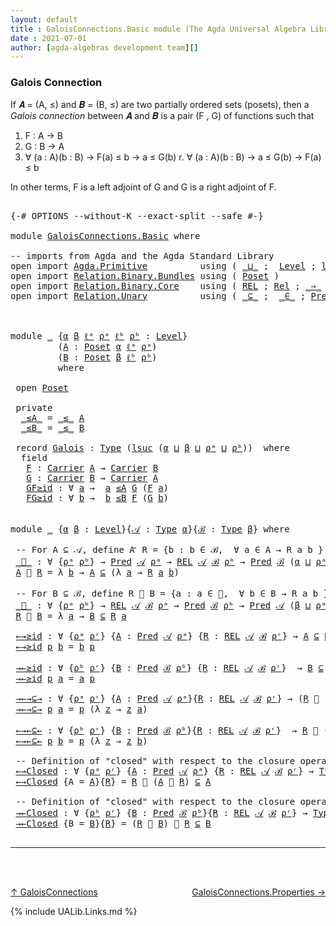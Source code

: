 ```yaml
---
layout: default
title : GaloisConnections.Basic module (The Agda Universal Algebra Library)
date : 2021-07-01
author: [agda-algebras development team][]
---
```


### Galois Connection

If 𝑨 = (A, ≤) and 𝑩 = (B, ≤) are two partially ordered sets (posets), then a
*Galois connection* between 𝑨 and 𝑩 is a pair (F , G) of functions such that

1. F : A → B
2. G : B → A
3. ∀ (a : A)(b : B)  →  F(a) ≤   b   →    a  ≤ G(b)
r. ∀ (a : A)(b : B)  →    a  ≤ G(b)  →  F(a) ≤   b

In other terms, F is a left adjoint of G and G is a right adjoint of F.

<pre class="Agda">

<a id="558" class="Symbol">{-#</a> <a id="562" class="Keyword">OPTIONS</a> <a id="570" class="Pragma">--without-K</a> <a id="582" class="Pragma">--exact-split</a> <a id="596" class="Pragma">--safe</a> <a id="603" class="Symbol">#-}</a>

<a id="608" class="Keyword">module</a> <a id="615" href="GaloisConnections.Basic.html" class="Module">GaloisConnections.Basic</a> <a id="639" class="Keyword">where</a>

<a id="646" class="Comment">-- imports from Agda and the Agda Standard Library</a>
<a id="697" class="Keyword">open</a> <a id="702" class="Keyword">import</a> <a id="709" href="Agda.Primitive.html" class="Module">Agda.Primitive</a>          <a id="733" class="Keyword">using</a> <a id="739" class="Symbol">(</a> <a id="741" href="Agda.Primitive.html#810" class="Primitive Operator">_⊔_</a> <a id="745" class="Symbol">;</a>  <a id="748" href="Agda.Primitive.html#597" class="Postulate">Level</a> <a id="754" class="Symbol">;</a> <a id="756" href="Agda.Primitive.html#780" class="Primitive">lsuc</a><a id="760" class="Symbol">)</a> <a id="762" class="Keyword">renaming</a> <a id="771" class="Symbol">(</a> <a id="773" href="Agda.Primitive.html#326" class="Primitive">Set</a> <a id="777" class="Symbol">to</a> <a id="780" class="Primitive">Type</a> <a id="785" class="Symbol">)</a>
<a id="787" class="Keyword">open</a> <a id="792" class="Keyword">import</a> <a id="799" href="Relation.Binary.Bundles.html" class="Module">Relation.Binary.Bundles</a> <a id="823" class="Keyword">using</a> <a id="829" class="Symbol">(</a> <a id="831" href="Relation.Binary.Bundles.html#3028" class="Record">Poset</a> <a id="837" class="Symbol">)</a>
<a id="839" class="Keyword">open</a> <a id="844" class="Keyword">import</a> <a id="851" href="Relation.Binary.Core.html" class="Module">Relation.Binary.Core</a>    <a id="875" class="Keyword">using</a> <a id="881" class="Symbol">(</a> <a id="883" href="Relation.Binary.Core.html#766" class="Function">REL</a> <a id="887" class="Symbol">;</a> <a id="889" href="Relation.Binary.Core.html#882" class="Function">Rel</a> <a id="893" class="Symbol">;</a> <a id="895" href="Relation.Binary.Core.html#1254" class="Function Operator">_⇒_</a> <a id="899" class="Symbol">;</a> <a id="901" href="Relation.Binary.Core.html#1563" class="Function Operator">_Preserves_⟶_</a> <a id="915" class="Symbol">)</a>
<a id="917" class="Keyword">open</a> <a id="922" class="Keyword">import</a> <a id="929" href="Relation.Unary.html" class="Module">Relation.Unary</a>          <a id="953" class="Keyword">using</a> <a id="959" class="Symbol">(</a> <a id="961" href="Relation.Unary.html#1742" class="Function Operator">_⊆_</a> <a id="965" class="Symbol">;</a>  <a id="968" href="Relation.Unary.html#1523" class="Function Operator">_∈_</a> <a id="972" class="Symbol">;</a> <a id="974" href="Relation.Unary.html#1101" class="Function">Pred</a>   <a id="981" class="Symbol">)</a>



<a id="986" class="Keyword">module</a> <a id="993" href="GaloisConnections.Basic.html#993" class="Module">_</a> <a id="995" class="Symbol">{</a><a id="996" href="GaloisConnections.Basic.html#996" class="Bound">α</a> <a id="998" href="GaloisConnections.Basic.html#998" class="Bound">β</a> <a id="1000" href="GaloisConnections.Basic.html#1000" class="Bound">ℓᵃ</a> <a id="1003" href="GaloisConnections.Basic.html#1003" class="Bound">ρᵃ</a> <a id="1006" href="GaloisConnections.Basic.html#1006" class="Bound">ℓᵇ</a> <a id="1009" href="GaloisConnections.Basic.html#1009" class="Bound">ρᵇ</a> <a id="1012" class="Symbol">:</a> <a id="1014" href="Agda.Primitive.html#597" class="Postulate">Level</a><a id="1019" class="Symbol">}</a>
         <a id="1030" class="Symbol">(</a><a id="1031" href="GaloisConnections.Basic.html#1031" class="Bound">A</a> <a id="1033" class="Symbol">:</a> <a id="1035" href="Relation.Binary.Bundles.html#3028" class="Record">Poset</a> <a id="1041" href="GaloisConnections.Basic.html#996" class="Bound">α</a> <a id="1043" href="GaloisConnections.Basic.html#1000" class="Bound">ℓᵃ</a> <a id="1046" href="GaloisConnections.Basic.html#1003" class="Bound">ρᵃ</a><a id="1048" class="Symbol">)</a>
         <a id="1059" class="Symbol">(</a><a id="1060" href="GaloisConnections.Basic.html#1060" class="Bound">B</a> <a id="1062" class="Symbol">:</a> <a id="1064" href="Relation.Binary.Bundles.html#3028" class="Record">Poset</a> <a id="1070" href="GaloisConnections.Basic.html#998" class="Bound">β</a> <a id="1072" href="GaloisConnections.Basic.html#1006" class="Bound">ℓᵇ</a> <a id="1075" href="GaloisConnections.Basic.html#1009" class="Bound">ρᵇ</a><a id="1077" class="Symbol">)</a>
         <a id="1088" class="Keyword">where</a>

 <a id="1096" class="Keyword">open</a> <a id="1101" href="Relation.Binary.Bundles.html#3028" class="Module">Poset</a>

 <a id="1109" class="Keyword">private</a>
  <a id="1119" href="GaloisConnections.Basic.html#1119" class="Function Operator">_≤A_</a> <a id="1124" class="Symbol">=</a> <a id="1126" href="Relation.Binary.Bundles.html#3167" class="Field Operator">_≤_</a> <a id="1130" href="GaloisConnections.Basic.html#1031" class="Bound">A</a>
  <a id="1134" href="GaloisConnections.Basic.html#1134" class="Function Operator">_≤B_</a> <a id="1139" class="Symbol">=</a> <a id="1141" href="Relation.Binary.Bundles.html#3167" class="Field Operator">_≤_</a> <a id="1145" href="GaloisConnections.Basic.html#1060" class="Bound">B</a>

 <a id="1149" class="Keyword">record</a> <a id="1156" href="GaloisConnections.Basic.html#1156" class="Record">Galois</a> <a id="1163" class="Symbol">:</a> <a id="1165" href="GaloisConnections.Basic.html#780" class="Primitive">Type</a> <a id="1170" class="Symbol">(</a><a id="1171" href="Agda.Primitive.html#780" class="Primitive">lsuc</a> <a id="1176" class="Symbol">(</a><a id="1177" href="GaloisConnections.Basic.html#996" class="Bound">α</a> <a id="1179" href="Agda.Primitive.html#810" class="Primitive Operator">⊔</a> <a id="1181" href="GaloisConnections.Basic.html#998" class="Bound">β</a> <a id="1183" href="Agda.Primitive.html#810" class="Primitive Operator">⊔</a> <a id="1185" href="GaloisConnections.Basic.html#1003" class="Bound">ρᵃ</a> <a id="1188" href="Agda.Primitive.html#810" class="Primitive Operator">⊔</a> <a id="1190" href="GaloisConnections.Basic.html#1009" class="Bound">ρᵇ</a><a id="1192" class="Symbol">))</a>  <a id="1196" class="Keyword">where</a>
  <a id="1204" class="Keyword">field</a>
   <a id="1213" href="GaloisConnections.Basic.html#1213" class="Field">F</a> <a id="1215" class="Symbol">:</a> <a id="1217" href="Relation.Binary.Bundles.html#3104" class="Field">Carrier</a> <a id="1225" href="GaloisConnections.Basic.html#1031" class="Bound">A</a> <a id="1227" class="Symbol">→</a> <a id="1229" href="Relation.Binary.Bundles.html#3104" class="Field">Carrier</a> <a id="1237" href="GaloisConnections.Basic.html#1060" class="Bound">B</a>
   <a id="1242" href="GaloisConnections.Basic.html#1242" class="Field">G</a> <a id="1244" class="Symbol">:</a> <a id="1246" href="Relation.Binary.Bundles.html#3104" class="Field">Carrier</a> <a id="1254" href="GaloisConnections.Basic.html#1060" class="Bound">B</a> <a id="1256" class="Symbol">→</a> <a id="1258" href="Relation.Binary.Bundles.html#3104" class="Field">Carrier</a> <a id="1266" href="GaloisConnections.Basic.html#1031" class="Bound">A</a>
   <a id="1271" href="GaloisConnections.Basic.html#1271" class="Field">GF≥id</a> <a id="1277" class="Symbol">:</a> <a id="1279" class="Symbol">∀</a> <a id="1281" href="GaloisConnections.Basic.html#1281" class="Bound">a</a> <a id="1283" class="Symbol">→</a>  <a id="1286" href="GaloisConnections.Basic.html#1281" class="Bound">a</a> <a id="1288" href="GaloisConnections.Basic.html#1119" class="Function Operator">≤A</a> <a id="1291" href="GaloisConnections.Basic.html#1242" class="Field">G</a> <a id="1293" class="Symbol">(</a><a id="1294" href="GaloisConnections.Basic.html#1213" class="Field">F</a> <a id="1296" href="GaloisConnections.Basic.html#1281" class="Bound">a</a><a id="1297" class="Symbol">)</a>
   <a id="1302" href="GaloisConnections.Basic.html#1302" class="Field">FG≥id</a> <a id="1308" class="Symbol">:</a> <a id="1310" class="Symbol">∀</a> <a id="1312" href="GaloisConnections.Basic.html#1312" class="Bound">b</a> <a id="1314" class="Symbol">→</a>  <a id="1317" href="GaloisConnections.Basic.html#1312" class="Bound">b</a> <a id="1319" href="GaloisConnections.Basic.html#1134" class="Function Operator">≤B</a> <a id="1322" href="GaloisConnections.Basic.html#1213" class="Field">F</a> <a id="1324" class="Symbol">(</a><a id="1325" href="GaloisConnections.Basic.html#1242" class="Field">G</a> <a id="1327" href="GaloisConnections.Basic.html#1312" class="Bound">b</a><a id="1328" class="Symbol">)</a>


<a id="1332" class="Keyword">module</a> <a id="1339" href="GaloisConnections.Basic.html#1339" class="Module">_</a> <a id="1341" class="Symbol">{</a><a id="1342" href="GaloisConnections.Basic.html#1342" class="Bound">α</a> <a id="1344" href="GaloisConnections.Basic.html#1344" class="Bound">β</a> <a id="1346" class="Symbol">:</a> <a id="1348" href="Agda.Primitive.html#597" class="Postulate">Level</a><a id="1353" class="Symbol">}{</a><a id="1355" href="GaloisConnections.Basic.html#1355" class="Bound">𝒜</a> <a id="1357" class="Symbol">:</a> <a id="1359" href="GaloisConnections.Basic.html#780" class="Primitive">Type</a> <a id="1364" href="GaloisConnections.Basic.html#1342" class="Bound">α</a><a id="1365" class="Symbol">}{</a><a id="1367" href="GaloisConnections.Basic.html#1367" class="Bound">ℬ</a> <a id="1369" class="Symbol">:</a> <a id="1371" href="GaloisConnections.Basic.html#780" class="Primitive">Type</a> <a id="1376" href="GaloisConnections.Basic.html#1344" class="Bound">β</a><a id="1377" class="Symbol">}</a> <a id="1379" class="Keyword">where</a>

 <a id="1387" class="Comment">-- For A ⊆ 𝒜, define A ⃗ R = {b : b ∈ ℬ,  ∀ a ∈ A → R a b }</a>
 <a id="1448" href="GaloisConnections.Basic.html#1448" class="Function Operator">_⃗_</a> <a id="1452" class="Symbol">:</a> <a id="1454" class="Symbol">∀</a> <a id="1456" class="Symbol">{</a><a id="1457" href="GaloisConnections.Basic.html#1457" class="Bound">ρᵃ</a> <a id="1460" href="GaloisConnections.Basic.html#1460" class="Bound">ρᵇ</a><a id="1462" class="Symbol">}</a> <a id="1464" class="Symbol">→</a> <a id="1466" href="Relation.Unary.html#1101" class="Function">Pred</a> <a id="1471" href="GaloisConnections.Basic.html#1355" class="Bound">𝒜</a> <a id="1473" href="GaloisConnections.Basic.html#1457" class="Bound">ρᵃ</a> <a id="1476" class="Symbol">→</a> <a id="1478" href="Relation.Binary.Core.html#766" class="Function">REL</a> <a id="1482" href="GaloisConnections.Basic.html#1355" class="Bound">𝒜</a> <a id="1484" href="GaloisConnections.Basic.html#1367" class="Bound">ℬ</a> <a id="1486" href="GaloisConnections.Basic.html#1460" class="Bound">ρᵇ</a> <a id="1489" class="Symbol">→</a> <a id="1491" href="Relation.Unary.html#1101" class="Function">Pred</a> <a id="1496" href="GaloisConnections.Basic.html#1367" class="Bound">ℬ</a> <a id="1498" class="Symbol">(</a><a id="1499" href="GaloisConnections.Basic.html#1342" class="Bound">α</a> <a id="1501" href="Agda.Primitive.html#810" class="Primitive Operator">⊔</a> <a id="1503" href="GaloisConnections.Basic.html#1457" class="Bound">ρᵃ</a> <a id="1506" href="Agda.Primitive.html#810" class="Primitive Operator">⊔</a> <a id="1508" href="GaloisConnections.Basic.html#1460" class="Bound">ρᵇ</a><a id="1510" class="Symbol">)</a>
 <a id="1513" href="GaloisConnections.Basic.html#1513" class="Bound">A</a> <a id="1515" href="GaloisConnections.Basic.html#1448" class="Function Operator">⃗</a> <a id="1517" href="GaloisConnections.Basic.html#1517" class="Bound">R</a> <a id="1519" class="Symbol">=</a> <a id="1521" class="Symbol">λ</a> <a id="1523" href="GaloisConnections.Basic.html#1523" class="Bound">b</a> <a id="1525" class="Symbol">→</a> <a id="1527" href="GaloisConnections.Basic.html#1513" class="Bound">A</a> <a id="1529" href="Relation.Unary.html#1742" class="Function Operator">⊆</a> <a id="1531" class="Symbol">(λ</a> <a id="1534" href="GaloisConnections.Basic.html#1534" class="Bound">a</a> <a id="1536" class="Symbol">→</a> <a id="1538" href="GaloisConnections.Basic.html#1517" class="Bound">R</a> <a id="1540" href="GaloisConnections.Basic.html#1534" class="Bound">a</a> <a id="1542" href="GaloisConnections.Basic.html#1523" class="Bound">b</a><a id="1543" class="Symbol">)</a>

 <a id="1547" class="Comment">-- For B ⊆ ℬ, define R ⃖ B = {a : a ∈ 𝒜,  ∀ b ∈ B → R a b }</a>
 <a id="1608" href="GaloisConnections.Basic.html#1608" class="Function Operator">_⃖_</a> <a id="1612" class="Symbol">:</a> <a id="1614" class="Symbol">∀</a> <a id="1616" class="Symbol">{</a><a id="1617" href="GaloisConnections.Basic.html#1617" class="Bound">ρᵃ</a> <a id="1620" href="GaloisConnections.Basic.html#1620" class="Bound">ρᵇ</a><a id="1622" class="Symbol">}</a> <a id="1624" class="Symbol">→</a> <a id="1626" href="Relation.Binary.Core.html#766" class="Function">REL</a> <a id="1630" href="GaloisConnections.Basic.html#1355" class="Bound">𝒜</a> <a id="1632" href="GaloisConnections.Basic.html#1367" class="Bound">ℬ</a> <a id="1634" href="GaloisConnections.Basic.html#1617" class="Bound">ρᵃ</a> <a id="1637" class="Symbol">→</a> <a id="1639" href="Relation.Unary.html#1101" class="Function">Pred</a> <a id="1644" href="GaloisConnections.Basic.html#1367" class="Bound">ℬ</a> <a id="1646" href="GaloisConnections.Basic.html#1620" class="Bound">ρᵇ</a> <a id="1649" class="Symbol">→</a> <a id="1651" href="Relation.Unary.html#1101" class="Function">Pred</a> <a id="1656" href="GaloisConnections.Basic.html#1355" class="Bound">𝒜</a> <a id="1658" class="Symbol">(</a><a id="1659" href="GaloisConnections.Basic.html#1344" class="Bound">β</a> <a id="1661" href="Agda.Primitive.html#810" class="Primitive Operator">⊔</a> <a id="1663" href="GaloisConnections.Basic.html#1617" class="Bound">ρᵃ</a> <a id="1666" href="Agda.Primitive.html#810" class="Primitive Operator">⊔</a> <a id="1668" href="GaloisConnections.Basic.html#1620" class="Bound">ρᵇ</a><a id="1670" class="Symbol">)</a>
 <a id="1673" href="GaloisConnections.Basic.html#1673" class="Bound">R</a> <a id="1675" href="GaloisConnections.Basic.html#1608" class="Function Operator">⃖</a> <a id="1677" href="GaloisConnections.Basic.html#1677" class="Bound">B</a> <a id="1679" class="Symbol">=</a> <a id="1681" class="Symbol">λ</a> <a id="1683" href="GaloisConnections.Basic.html#1683" class="Bound">a</a> <a id="1685" class="Symbol">→</a> <a id="1687" href="GaloisConnections.Basic.html#1677" class="Bound">B</a> <a id="1689" href="Relation.Unary.html#1742" class="Function Operator">⊆</a> <a id="1691" href="GaloisConnections.Basic.html#1673" class="Bound">R</a> <a id="1693" href="GaloisConnections.Basic.html#1683" class="Bound">a</a>

 <a id="1697" href="GaloisConnections.Basic.html#1697" class="Function">←→≥id</a> <a id="1703" class="Symbol">:</a> <a id="1705" class="Symbol">∀</a> <a id="1707" class="Symbol">{</a><a id="1708" href="GaloisConnections.Basic.html#1708" class="Bound">ρᵃ</a> <a id="1711" href="GaloisConnections.Basic.html#1711" class="Bound">ρʳ</a><a id="1713" class="Symbol">}</a> <a id="1715" class="Symbol">{</a><a id="1716" href="GaloisConnections.Basic.html#1716" class="Bound">A</a> <a id="1718" class="Symbol">:</a> <a id="1720" href="Relation.Unary.html#1101" class="Function">Pred</a> <a id="1725" href="GaloisConnections.Basic.html#1355" class="Bound">𝒜</a> <a id="1727" href="GaloisConnections.Basic.html#1708" class="Bound">ρᵃ</a><a id="1729" class="Symbol">}</a> <a id="1731" class="Symbol">{</a><a id="1732" href="GaloisConnections.Basic.html#1732" class="Bound">R</a> <a id="1734" class="Symbol">:</a> <a id="1736" href="Relation.Binary.Core.html#766" class="Function">REL</a> <a id="1740" href="GaloisConnections.Basic.html#1355" class="Bound">𝒜</a> <a id="1742" href="GaloisConnections.Basic.html#1367" class="Bound">ℬ</a> <a id="1744" href="GaloisConnections.Basic.html#1711" class="Bound">ρʳ</a><a id="1746" class="Symbol">}</a> <a id="1748" class="Symbol">→</a> <a id="1750" href="GaloisConnections.Basic.html#1716" class="Bound">A</a> <a id="1752" href="Relation.Unary.html#1742" class="Function Operator">⊆</a> <a id="1754" href="GaloisConnections.Basic.html#1732" class="Bound">R</a> <a id="1756" href="GaloisConnections.Basic.html#1608" class="Function Operator">⃖</a> <a id="1758" class="Symbol">(</a><a id="1759" href="GaloisConnections.Basic.html#1716" class="Bound">A</a> <a id="1761" href="GaloisConnections.Basic.html#1448" class="Function Operator">⃗</a> <a id="1763" href="GaloisConnections.Basic.html#1732" class="Bound">R</a><a id="1764" class="Symbol">)</a>
 <a id="1767" href="GaloisConnections.Basic.html#1697" class="Function">←→≥id</a> <a id="1773" href="GaloisConnections.Basic.html#1773" class="Bound">p</a> <a id="1775" href="GaloisConnections.Basic.html#1775" class="Bound">b</a> <a id="1777" class="Symbol">=</a> <a id="1779" href="GaloisConnections.Basic.html#1775" class="Bound">b</a> <a id="1781" href="GaloisConnections.Basic.html#1773" class="Bound">p</a>

 <a id="1785" href="GaloisConnections.Basic.html#1785" class="Function">→←≥id</a> <a id="1791" class="Symbol">:</a> <a id="1793" class="Symbol">∀</a> <a id="1795" class="Symbol">{</a><a id="1796" href="GaloisConnections.Basic.html#1796" class="Bound">ρᵇ</a> <a id="1799" href="GaloisConnections.Basic.html#1799" class="Bound">ρʳ</a><a id="1801" class="Symbol">}</a> <a id="1803" class="Symbol">{</a><a id="1804" href="GaloisConnections.Basic.html#1804" class="Bound">B</a> <a id="1806" class="Symbol">:</a> <a id="1808" href="Relation.Unary.html#1101" class="Function">Pred</a> <a id="1813" href="GaloisConnections.Basic.html#1367" class="Bound">ℬ</a> <a id="1815" href="GaloisConnections.Basic.html#1796" class="Bound">ρᵇ</a><a id="1817" class="Symbol">}</a> <a id="1819" class="Symbol">{</a><a id="1820" href="GaloisConnections.Basic.html#1820" class="Bound">R</a> <a id="1822" class="Symbol">:</a> <a id="1824" href="Relation.Binary.Core.html#766" class="Function">REL</a> <a id="1828" href="GaloisConnections.Basic.html#1355" class="Bound">𝒜</a> <a id="1830" href="GaloisConnections.Basic.html#1367" class="Bound">ℬ</a> <a id="1832" href="GaloisConnections.Basic.html#1799" class="Bound">ρʳ</a><a id="1834" class="Symbol">}</a>  <a id="1837" class="Symbol">→</a> <a id="1839" href="GaloisConnections.Basic.html#1804" class="Bound">B</a> <a id="1841" href="Relation.Unary.html#1742" class="Function Operator">⊆</a> <a id="1843" class="Symbol">(</a><a id="1844" href="GaloisConnections.Basic.html#1820" class="Bound">R</a> <a id="1846" href="GaloisConnections.Basic.html#1608" class="Function Operator">⃖</a> <a id="1848" href="GaloisConnections.Basic.html#1804" class="Bound">B</a><a id="1849" class="Symbol">)</a> <a id="1851" href="GaloisConnections.Basic.html#1448" class="Function Operator">⃗</a> <a id="1853" href="GaloisConnections.Basic.html#1820" class="Bound">R</a>
 <a id="1856" href="GaloisConnections.Basic.html#1785" class="Function">→←≥id</a> <a id="1862" href="GaloisConnections.Basic.html#1862" class="Bound">p</a> <a id="1864" href="GaloisConnections.Basic.html#1864" class="Bound">a</a> <a id="1866" class="Symbol">=</a> <a id="1868" href="GaloisConnections.Basic.html#1864" class="Bound">a</a> <a id="1870" href="GaloisConnections.Basic.html#1862" class="Bound">p</a>

 <a id="1874" href="GaloisConnections.Basic.html#1874" class="Function">→←→⊆→</a> <a id="1880" class="Symbol">:</a> <a id="1882" class="Symbol">∀</a> <a id="1884" class="Symbol">{</a><a id="1885" href="GaloisConnections.Basic.html#1885" class="Bound">ρᵃ</a> <a id="1888" href="GaloisConnections.Basic.html#1888" class="Bound">ρʳ</a><a id="1890" class="Symbol">}</a> <a id="1892" class="Symbol">{</a><a id="1893" href="GaloisConnections.Basic.html#1893" class="Bound">A</a> <a id="1895" class="Symbol">:</a> <a id="1897" href="Relation.Unary.html#1101" class="Function">Pred</a> <a id="1902" href="GaloisConnections.Basic.html#1355" class="Bound">𝒜</a> <a id="1904" href="GaloisConnections.Basic.html#1885" class="Bound">ρᵃ</a><a id="1906" class="Symbol">}{</a><a id="1908" href="GaloisConnections.Basic.html#1908" class="Bound">R</a> <a id="1910" class="Symbol">:</a> <a id="1912" href="Relation.Binary.Core.html#766" class="Function">REL</a> <a id="1916" href="GaloisConnections.Basic.html#1355" class="Bound">𝒜</a> <a id="1918" href="GaloisConnections.Basic.html#1367" class="Bound">ℬ</a> <a id="1920" href="GaloisConnections.Basic.html#1888" class="Bound">ρʳ</a><a id="1922" class="Symbol">}</a> <a id="1924" class="Symbol">→</a> <a id="1926" class="Symbol">(</a><a id="1927" href="GaloisConnections.Basic.html#1908" class="Bound">R</a> <a id="1929" href="GaloisConnections.Basic.html#1608" class="Function Operator">⃖</a> <a id="1931" class="Symbol">(</a><a id="1932" href="GaloisConnections.Basic.html#1893" class="Bound">A</a> <a id="1934" href="GaloisConnections.Basic.html#1448" class="Function Operator">⃗</a> <a id="1936" href="GaloisConnections.Basic.html#1908" class="Bound">R</a><a id="1937" class="Symbol">))</a> <a id="1940" href="GaloisConnections.Basic.html#1448" class="Function Operator">⃗</a> <a id="1942" href="GaloisConnections.Basic.html#1908" class="Bound">R</a> <a id="1944" href="Relation.Unary.html#1742" class="Function Operator">⊆</a> <a id="1946" href="GaloisConnections.Basic.html#1893" class="Bound">A</a> <a id="1948" href="GaloisConnections.Basic.html#1448" class="Function Operator">⃗</a> <a id="1950" href="GaloisConnections.Basic.html#1908" class="Bound">R</a>
 <a id="1953" href="GaloisConnections.Basic.html#1874" class="Function">→←→⊆→</a> <a id="1959" href="GaloisConnections.Basic.html#1959" class="Bound">p</a> <a id="1961" href="GaloisConnections.Basic.html#1961" class="Bound">a</a> <a id="1963" class="Symbol">=</a> <a id="1965" href="GaloisConnections.Basic.html#1959" class="Bound">p</a> <a id="1967" class="Symbol">(λ</a> <a id="1970" href="GaloisConnections.Basic.html#1970" class="Bound">z</a> <a id="1972" class="Symbol">→</a> <a id="1974" href="GaloisConnections.Basic.html#1970" class="Bound">z</a> <a id="1976" href="GaloisConnections.Basic.html#1961" class="Bound">a</a><a id="1977" class="Symbol">)</a>

 <a id="1981" href="GaloisConnections.Basic.html#1981" class="Function">←→←⊆←</a> <a id="1987" class="Symbol">:</a> <a id="1989" class="Symbol">∀</a> <a id="1991" class="Symbol">{</a><a id="1992" href="GaloisConnections.Basic.html#1992" class="Bound">ρᵇ</a> <a id="1995" href="GaloisConnections.Basic.html#1995" class="Bound">ρʳ</a><a id="1997" class="Symbol">}</a> <a id="1999" class="Symbol">{</a><a id="2000" href="GaloisConnections.Basic.html#2000" class="Bound">B</a> <a id="2002" class="Symbol">:</a> <a id="2004" href="Relation.Unary.html#1101" class="Function">Pred</a> <a id="2009" href="GaloisConnections.Basic.html#1367" class="Bound">ℬ</a> <a id="2011" href="GaloisConnections.Basic.html#1992" class="Bound">ρᵇ</a><a id="2013" class="Symbol">}{</a><a id="2015" href="GaloisConnections.Basic.html#2015" class="Bound">R</a> <a id="2017" class="Symbol">:</a> <a id="2019" href="Relation.Binary.Core.html#766" class="Function">REL</a> <a id="2023" href="GaloisConnections.Basic.html#1355" class="Bound">𝒜</a> <a id="2025" href="GaloisConnections.Basic.html#1367" class="Bound">ℬ</a> <a id="2027" href="GaloisConnections.Basic.html#1995" class="Bound">ρʳ</a><a id="2029" class="Symbol">}</a>  <a id="2032" class="Symbol">→</a> <a id="2034" href="GaloisConnections.Basic.html#2015" class="Bound">R</a> <a id="2036" href="GaloisConnections.Basic.html#1608" class="Function Operator">⃖</a> <a id="2038" class="Symbol">((</a><a id="2040" href="GaloisConnections.Basic.html#2015" class="Bound">R</a> <a id="2042" href="GaloisConnections.Basic.html#1608" class="Function Operator">⃖</a> <a id="2044" href="GaloisConnections.Basic.html#2000" class="Bound">B</a><a id="2045" class="Symbol">)</a> <a id="2047" href="GaloisConnections.Basic.html#1448" class="Function Operator">⃗</a> <a id="2049" href="GaloisConnections.Basic.html#2015" class="Bound">R</a><a id="2050" class="Symbol">)</a> <a id="2052" href="Relation.Unary.html#1742" class="Function Operator">⊆</a> <a id="2054" href="GaloisConnections.Basic.html#2015" class="Bound">R</a> <a id="2056" href="GaloisConnections.Basic.html#1608" class="Function Operator">⃖</a> <a id="2058" href="GaloisConnections.Basic.html#2000" class="Bound">B</a>
 <a id="2061" href="GaloisConnections.Basic.html#1981" class="Function">←→←⊆←</a> <a id="2067" href="GaloisConnections.Basic.html#2067" class="Bound">p</a> <a id="2069" href="GaloisConnections.Basic.html#2069" class="Bound">b</a> <a id="2071" class="Symbol">=</a> <a id="2073" href="GaloisConnections.Basic.html#2067" class="Bound">p</a> <a id="2075" class="Symbol">(λ</a> <a id="2078" href="GaloisConnections.Basic.html#2078" class="Bound">z</a> <a id="2080" class="Symbol">→</a> <a id="2082" href="GaloisConnections.Basic.html#2078" class="Bound">z</a> <a id="2084" href="GaloisConnections.Basic.html#2069" class="Bound">b</a><a id="2085" class="Symbol">)</a>

 <a id="2089" class="Comment">-- Definition of &quot;closed&quot; with respect to the closure operator λ A → R ⃖ (A ⃗ R)</a>
 <a id="2171" href="GaloisConnections.Basic.html#2171" class="Function">←→Closed</a> <a id="2180" class="Symbol">:</a> <a id="2182" class="Symbol">∀</a> <a id="2184" class="Symbol">{</a><a id="2185" href="GaloisConnections.Basic.html#2185" class="Bound">ρᵃ</a> <a id="2188" href="GaloisConnections.Basic.html#2188" class="Bound">ρʳ</a><a id="2190" class="Symbol">}</a> <a id="2192" class="Symbol">{</a><a id="2193" href="GaloisConnections.Basic.html#2193" class="Bound">A</a> <a id="2195" class="Symbol">:</a> <a id="2197" href="Relation.Unary.html#1101" class="Function">Pred</a> <a id="2202" href="GaloisConnections.Basic.html#1355" class="Bound">𝒜</a> <a id="2204" href="GaloisConnections.Basic.html#2185" class="Bound">ρᵃ</a><a id="2206" class="Symbol">}</a> <a id="2208" class="Symbol">{</a><a id="2209" href="GaloisConnections.Basic.html#2209" class="Bound">R</a> <a id="2211" class="Symbol">:</a> <a id="2213" href="Relation.Binary.Core.html#766" class="Function">REL</a> <a id="2217" href="GaloisConnections.Basic.html#1355" class="Bound">𝒜</a> <a id="2219" href="GaloisConnections.Basic.html#1367" class="Bound">ℬ</a> <a id="2221" href="GaloisConnections.Basic.html#2188" class="Bound">ρʳ</a><a id="2223" class="Symbol">}</a> <a id="2225" class="Symbol">→</a> <a id="2227" href="GaloisConnections.Basic.html#780" class="Primitive">Type</a> <a id="2232" class="Symbol">_</a>
 <a id="2235" href="GaloisConnections.Basic.html#2171" class="Function">←→Closed</a> <a id="2244" class="Symbol">{</a><a id="2245" class="Argument">A</a> <a id="2247" class="Symbol">=</a> <a id="2249" href="GaloisConnections.Basic.html#2249" class="Bound">A</a><a id="2250" class="Symbol">}{</a><a id="2252" href="GaloisConnections.Basic.html#2252" class="Bound">R</a><a id="2253" class="Symbol">}</a> <a id="2255" class="Symbol">=</a> <a id="2257" href="GaloisConnections.Basic.html#2252" class="Bound">R</a> <a id="2259" href="GaloisConnections.Basic.html#1608" class="Function Operator">⃖</a> <a id="2261" class="Symbol">(</a><a id="2262" href="GaloisConnections.Basic.html#2249" class="Bound">A</a> <a id="2264" href="GaloisConnections.Basic.html#1448" class="Function Operator">⃗</a> <a id="2266" href="GaloisConnections.Basic.html#2252" class="Bound">R</a><a id="2267" class="Symbol">)</a> <a id="2269" href="Relation.Unary.html#1742" class="Function Operator">⊆</a> <a id="2271" href="GaloisConnections.Basic.html#2249" class="Bound">A</a>

 <a id="2275" class="Comment">-- Definition of &quot;closed&quot; with respect to the closure operator λ B → (R ⃖ B) ⃗ R</a>
 <a id="2357" href="GaloisConnections.Basic.html#2357" class="Function">→←Closed</a> <a id="2366" class="Symbol">:</a> <a id="2368" class="Symbol">∀</a> <a id="2370" class="Symbol">{</a><a id="2371" href="GaloisConnections.Basic.html#2371" class="Bound">ρᵇ</a> <a id="2374" href="GaloisConnections.Basic.html#2374" class="Bound">ρʳ</a><a id="2376" class="Symbol">}</a> <a id="2378" class="Symbol">{</a><a id="2379" href="GaloisConnections.Basic.html#2379" class="Bound">B</a> <a id="2381" class="Symbol">:</a> <a id="2383" href="Relation.Unary.html#1101" class="Function">Pred</a> <a id="2388" href="GaloisConnections.Basic.html#1367" class="Bound">ℬ</a> <a id="2390" href="GaloisConnections.Basic.html#2371" class="Bound">ρᵇ</a><a id="2392" class="Symbol">}{</a><a id="2394" href="GaloisConnections.Basic.html#2394" class="Bound">R</a> <a id="2396" class="Symbol">:</a> <a id="2398" href="Relation.Binary.Core.html#766" class="Function">REL</a> <a id="2402" href="GaloisConnections.Basic.html#1355" class="Bound">𝒜</a> <a id="2404" href="GaloisConnections.Basic.html#1367" class="Bound">ℬ</a> <a id="2406" href="GaloisConnections.Basic.html#2374" class="Bound">ρʳ</a><a id="2408" class="Symbol">}</a> <a id="2410" class="Symbol">→</a> <a id="2412" href="GaloisConnections.Basic.html#780" class="Primitive">Type</a> <a id="2417" class="Symbol">_</a>
 <a id="2420" href="GaloisConnections.Basic.html#2357" class="Function">→←Closed</a> <a id="2429" class="Symbol">{</a><a id="2430" class="Argument">B</a> <a id="2432" class="Symbol">=</a> <a id="2434" href="GaloisConnections.Basic.html#2434" class="Bound">B</a><a id="2435" class="Symbol">}{</a><a id="2437" href="GaloisConnections.Basic.html#2437" class="Bound">R</a><a id="2438" class="Symbol">}</a> <a id="2440" class="Symbol">=</a> <a id="2442" class="Symbol">(</a><a id="2443" href="GaloisConnections.Basic.html#2437" class="Bound">R</a> <a id="2445" href="GaloisConnections.Basic.html#1608" class="Function Operator">⃖</a> <a id="2447" href="GaloisConnections.Basic.html#2434" class="Bound">B</a><a id="2448" class="Symbol">)</a> <a id="2450" href="GaloisConnections.Basic.html#1448" class="Function Operator">⃗</a> <a id="2452" href="GaloisConnections.Basic.html#2437" class="Bound">R</a> <a id="2454" href="Relation.Unary.html#1742" class="Function Operator">⊆</a> <a id="2456" href="GaloisConnections.Basic.html#2434" class="Bound">B</a>

</pre>


--------------------------------------

<br>
<br>

[↑ GaloisConnections](GaloisConnections.html)
<span style="float:right;">[GaloisConnections.Properties →](GaloisConnections.Properties.html)</span>

{% include UALib.Links.md %}

[agda-algebras development team]: https://github.com/ualib/agda-algebras#the-agda-algebras-development-team








